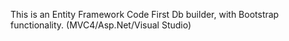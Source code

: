 This is an Entity Framework Code First Db builder, with Bootstrap functionality. (MVC4/Asp.Net/Visual Studio)